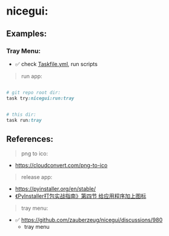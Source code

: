 # nicegui:

## Examples:

### Tray Menu:

- ✅️ check [Taskfile.yml](Taskfile.yml), run scripts

> run app:

```ruby

# git repo root dir:
task try:nicegui:run:tray


# this dir:
task run:tray


```

## References:

> png to ico:

- https://cloudconvert.com/png-to-ico

> release app:

- https://pyinstaller.org/en/stable/
- [《PyInstaller打包实战指南》第四节 给应用程序加上图标](https://zhuanlan.zhihu.com/p/86956034)

> tray menu:

- ✅️ https://github.com/zauberzeug/nicegui/discussions/980
    - tray menu